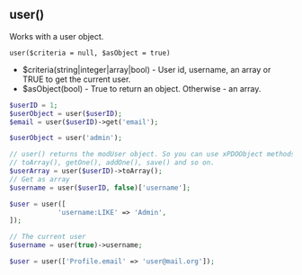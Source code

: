 ## user()
Works with a user object.

```user($criteria = null, $asObject = true)```
- $criteria(string|integer|array|bool) - User id, username, an array or TRUE to get the current user.
- $asObject(bool) - True to return an object. Otherwise - an array.

```php
$userID = 1;
$userObject = user($userID);
$email = user($userID)->get('email'); 

$userObject = user('admin'); 

// user() returns the modUser object. So you can use xPDOObject methods:
// toArray(), getOne(), addOne(), save() and so on.
$userArray = user($userID)->toArray();
// Get as array
$username = user($userID, false)['username'];

$user = user([
            'username:LIKE' => 'Admin',
]);

// The current user
$username = user(true)->username;

$user = user(['Profile.email' => 'user@mail.org']);
```